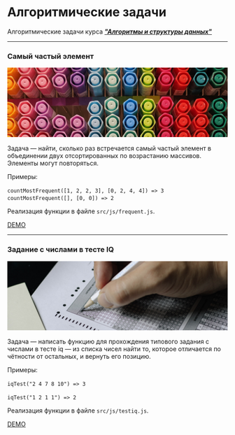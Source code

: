 # Алгоритмические задачи

Алгоритмические задачи курса [**_"Алгоритмы и структуры данных"_**](https://levelup.htmlacademy.ru/algorithms)

---

### **Самый частый элемент**

![frequent-element](./public/frequent-element.jpg)

Задача —  найти, сколько раз встречается самый частый элемент в объединении двух отсортированных по возрастанию массивов. Элементы могут повторяться.

Примеры:

`countMostFrequent([1, 2, 2, 3], [0, 2, 4, 4]) => 3`
`countMostFrequent([], [0, 0]) => 2`

Реализация функции в файле `src/js/frequent.js`.

[DEMO](https://alekseeva-t-v.github.io/algorithmic-tasks/frequent-element.html)

---
### **Задание с числами в тесте IQ**

![frequent-element](./public/testiq.jpg)

Задача —  написать функцию для прохождения типового задания с числами в тесте iq — из списка чисел найти то, которое отличается по чётности от остальных, и вернуть его позицию.

Примеры:

`iqTest("2 4 7 8 10") => 3`

`iqTest("1 2 1 1") => 2`

Реализация функции в файле `src/js/testiq.js`.

[DEMO](https://alekseeva-t-v.github.io/algorithmic-tasks/testiq.html)
